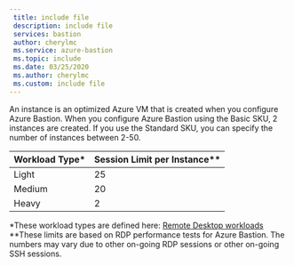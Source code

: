 ```yaml
---
 title: include file
 description: include file
 services: bastion
 author: cherylmc
 ms.service: azure-bastion
 ms.topic: include
 ms.date: 03/25/2020
 ms.author: cherylmc
 ms.custom: include file
---
```

An instance is an optimized Azure VM that is created when you configure Azure Bastion. When you configure Azure Bastion using the Basic SKU, 2 instances are created. If you use the Standard SKU, you can specify the number of instances between 2-50.

| Workload Type* | Session Limit per Instance** |
| --- | --- |
| Light |25 |
| Medium |20 |
| Heavy |2 |

*These workload types are defined here: [Remote Desktop workloads](/windows-server/remote/remote-desktop-services/remote-desktop-workloads)<br>
**These limits are based on RDP performance tests for Azure Bastion. The numbers may vary due to other on-going RDP sessions or other on-going SSH sessions.
